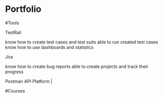 # Portfolio
#Tools

TestRail

know how to create test cases and test suits
able to run created test cases
know how to use dashboards and statistics

Jira

know how to create bug reports
able to create projects and track their progress

Postman API Platform |

#Courses
